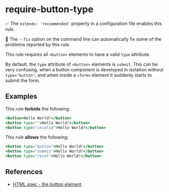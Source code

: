 # require-button-type

:white_check_mark: The `extends: 'recommended'` property in a configuration file enables this rule.

:wrench: The `--fix` option on the command line can automatically fix some of the problems reported by this rule.

This rule requires all `<button>` elements to have a valid `type` attribute.

By default, the `type` attribute of `<button>` elements is `submit`. This can
be very confusing, when a button component is developed in isolation without
`type="button"`, and when inside a `<form>` element it suddenly starts to
submit the form.

## Examples

This rule **forbids** the following:

```hbs
<button>Hello World!</button>
<button type="">Hello World!</button>
<button type="invalid">Hello World!</button>
```

This rule **allows** the following:

```hbs
<button type="button">Hello World!</button>
<button type="submit">Hello World!</button>
<button type="reset">Hello World!</button>
```

## References

* [HTML spec - the button element](https://html.spec.whatwg.org/multipage/form-elements.html#attr-button-type)
